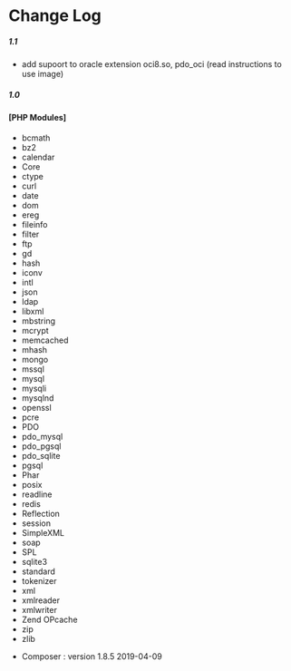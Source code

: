 <h1>Change Log</h1>

</p>
<h5><strong>1.1</strong></h5>
<ul>
    <li>add supoort to oracle extension oci8.so, pdo_oci (read instructions to use image)</li>
</ul>

<h5><strong>1.0</strong></h5>
<h4>[PHP Modules]</h4>
<ul>
    <li>bcmath</li>
	<li>bz2</li>
	<li>calendar</li>
	<li>Core</li>
	<li>ctype</li>
	<li>curl</li>
	<li>date</li>
	<li>dom</li>
	<li>ereg</li>
	<li>fileinfo</li>
	<li>filter</li>
	<li>ftp</li>
	<li>gd</li>
	<li>hash</li>
	<li>iconv</li>
	<li>intl</li>
	<li>json</li>
	<li>ldap</li>
	<li>libxml</li>
	<li>mbstring</li>
	<li>mcrypt</li>
	<li>memcached</li>
	<li>mhash</li>
	<li>mongo</li>
	<li>mssql</li>
	<li>mysql</li>
	<li>mysqli</li>
	<li>mysqlnd</li>
	<li>openssl</li>
	<li>pcre</li>
	<li>PDO</li>
	<li>pdo_mysql</li>
	<li>pdo_pgsql</li>
	<li>pdo_sqlite</li>
	<li>pgsql</li>
	<li>Phar</li>
	<li>posix</li>
	<li>readline</li>
	<li>redis</li>
	<li>Reflection</li>
	<li>session</li>
	<li>SimpleXML</li>
	<li>soap</li>
	<li>SPL</li>
	<li>sqlite3</li>
	<li>standard</li>
	<li>tokenizer</li>
	<li>xml</li>
	<li>xmlreader</li>
	<li>xmlwriter</li>
	<li>Zend OPcache</li>
	<li>zip</li>
	<li>zlib</li>
</ul>

* Composer : version 1.8.5 2019-04-09